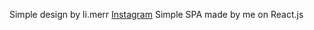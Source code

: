 Simple design by li.merr <a href="https://instagram.com/li.merr/">Instagram</a>
Simple SPA made by me on React.js
